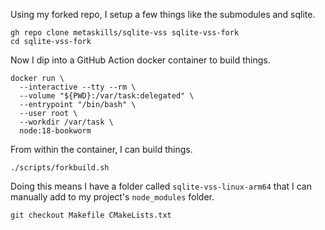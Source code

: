 
Using my forked repo, I setup a few things like the submodules and sqlite.

```shell
gh repo clone metaskills/sqlite-vss sqlite-vss-fork
cd sqlite-vss-fork
```

Now I dip into a GitHub Action docker container to build things.

```shell
docker run \
  --interactive --tty --rm \
  --volume "${PWD}:/var/task:delegated" \
  --entrypoint "/bin/bash" \
  --user root \
  --workdir /var/task \
  node:18-bookworm
```

From within the container, I can build things.

```shell
./scripts/forkbuild.sh
```

Doing this means I have a folder called `sqlite-vss-linux-arm64` that I can manually add to my project's `node_modules` folder.

```shell
git checkout Makefile CMakeLists.txt
```
